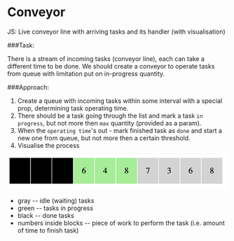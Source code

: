 # Conveyor

JS: Live conveyor line with arriving tasks and its handler (with visualisation)

###Task:

There is a stream of incoming tasks (conveyor line), each can take a different time to be done.
We should create a conveyor to operate tasks from queue with limitation put on in-progress quantity.

###Approach:

1) Create a queue with incoming tasks within some interval with a special prop, determining task operating time.
2) There should be a task going through the list and mark a task `in progress`, but not more then `max` quantity (provided as a param).
3) When the `operating time`'s out - mark finished task as `done` and start a new one from queue, but not more then a certain threshold.
4) Visualise the process

![](./conveyor.png)
- gray -- idle (waiting) tasks
- green -- tasks in progress
- black -- done tasks
- numbers inside blocks -- piece of work to perform the task (i.e. amount of time to finish task)
